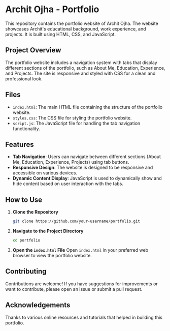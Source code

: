 # Archit Ojha - Portfolio

This repository contains the portfolio website of Archit Ojha. The website showcases Archit's educational background, work experience, and projects. It is built using HTML, CSS, and JavaScript.

## Project Overview

The portfolio website includes a navigation system with tabs that display different sections of the portfolio, such as About Me, Education, Experience, and Projects. The site is responsive and styled with CSS for a clean and professional look.

## Files

- `index.html`: The main HTML file containing the structure of the portfolio website.
- `styles.css`: The CSS file for styling the portfolio website.
- `script.js`: The JavaScript file for handling the tab navigation functionality.

## Features

- **Tab Navigation**: Users can navigate between different sections (About Me, Education, Experience, Projects) using tab buttons.
- **Responsive Design**: The website is designed to be responsive and accessible on various devices.
- **Dynamic Content Display**: JavaScript is used to dynamically show and hide content based on user interaction with the tabs.

## How to Use

1. **Clone the Repository**
    ```bash
    git clone https://github.com/your-username/portfolio.git
    ```

2. **Navigate to the Project Directory**
    ```bash
    cd portfolio
    ```

3. **Open the `index.html` File**
    Open `index.html` in your preferred web browser to view the portfolio website.

## Contributing

Contributions are welcome! If you have suggestions for improvements or want to contribute, please open an issue or submit a pull request.

## Acknowledgements

Thanks to various online resources and tutorials that helped in building this portfolio. 

